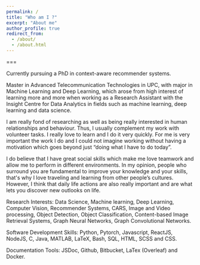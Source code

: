 ```yaml
---
permalink: /
title: "Who am I ?"
excerpt: "About me"
author_profile: true
redirect_from: 
  - /about/
  - /about.html
---
```

          
===

Currently pursuing a PhD in context-aware recommender systems.

Master in Advanced Telecommunication Technologies in UPC, with major in Machine Learning and Deep Learning, which arose from high interest of learning more and more when working as a Research Assistant with the Insight Centre for Data Analytics in fields such as machine learning, deep learning and data science.

I am really fond of researching as well as being really interested in human relationships and behaviour. Thus, I usually complement my work with volunteer tasks. I really love to learn and I do it very quickly. For me is very important the work I do and I could not imagine working without having a motivation which goes beyond just “doing what I have to do today”.

I do believe that I have great social skills which make me love teamwork and allow me to perform in different environments. In my opinion, people who surround you are fundamental to improve your knowledge and your skills, that's why I love traveling and learning from other people’s cultures. However, I think that daily life actions are also really important and are what lets you discover new outlooks on life.

Research Interests: Data Science, Machine learning, Deep Learning, Computer Vision, Recommender Systems, CARS, Image and Video processing, Object Detection, Object Classification, Content-based Image Retrieval Systems, Graph Neural Networks, Graph Convolutional Networks.

Software Development Skills: Python, Pytorch, Javascript, ReactJS, NodeJS, C, Java, MATLAB, LaTeX, Bash, SQL, HTML, SCSS and CSS.

Documentation Tools: JSDoc, Github, Bitbucket, LaTex (Overleaf) and Docker.
